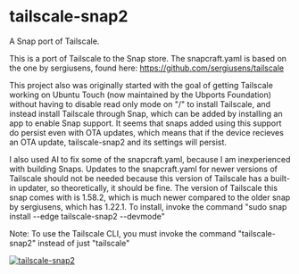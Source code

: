 # tailscale-snap2
A Snap port of Tailscale.

This is a port of Tailscale to the Snap store. The snapcraft.yaml is based on the one by sergiusens, found here: https://github.com/sergiusens/tailscale 

This project also was originally started with the goal of getting Tailscale working on Ubuntu Touch (now maintained by the Ubports Foundation) without having to disable read only mode on "/" to install Tailscale, and instead install Tailscale through Snap, which can be added by installing an app to enable Snap support. It seems that snaps added using this support do persist even with OTA updates, which means that if the device recieves an OTA update, tailscale-snap2 and its settings will persist.

I also used AI to fix some of the snapcraft.yaml, because I am inexperienced with building Snaps.
Updates to the snapcraft.yaml for newer versions of Tailscale should not be needed because this version of Tailscale has a built-in updater, so theoretically, it should be fine.
The version of Tailscale this snap comes with is 1.58.2, which is much newer compared to the older snap by sergiusens, which has 1.22.1.
To install, invoke the command "sudo snap install --edge tailscale-snap2 --devmode"

Note: To use the Tailscale CLI, you must invoke the command "tailscale-snap2" instead of just "tailscale"

<a href="https://snapcraft.io/tailscale-snap2">
  <img alt="tailscale-snap2" src="https://snapcraft.io/tailscale-snap2/badge.svg" />
</a>
